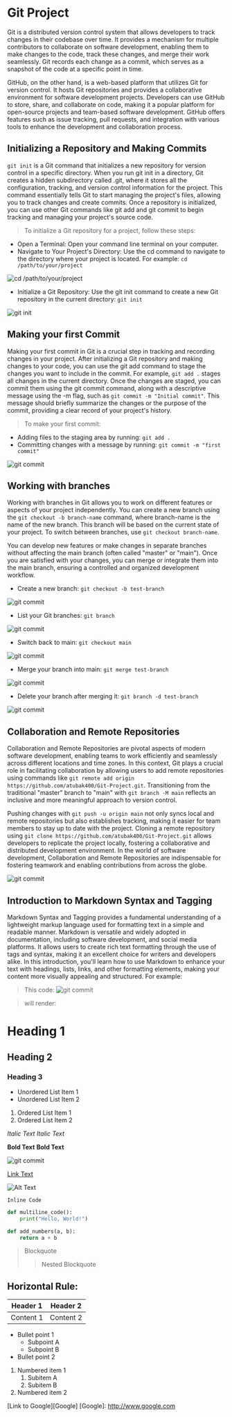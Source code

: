 # Git Project
Git is a distributed version control system that allows developers to track changes in their codebase over time. It provides a mechanism for multiple contributors to collaborate on software development, enabling them to make changes to the code, track these changes, and merge their work seamlessly. Git records each change as a commit, which serves as a snapshot of the code at a specific point in time.

GitHub, on the other hand, is a web-based platform that utilizes Git for version control. It hosts Git repositories and provides a collaborative environment for software development projects. Developers can use GitHub to store, share, and collaborate on code, making it a popular platform for open-source projects and team-based software development. GitHub offers features such as issue tracking, pull requests, and integration with various tools to enhance the development and collaboration process.

## Initializing a Repository and Making Commits
`git init` is a Git command that initializes a new repository for version control in a specific directory. When you run git init in a directory, Git creates a hidden subdirectory called .git, where it stores all the configuration, tracking, and version control information for the project. This command essentially tells Git to start managing the project's files, allowing you to track changes and create commits. Once a repository is initialized, you can use other Git commands like git add and git commit to begin tracking and managing your project's source code.

> To initialize a Git repository for a project, follow these steps:
* Open a Terminal: Open your command line terminal on your computer.
* Navigate to Your Project's Directory: Use the cd command to navigate to the directory where your project is located. For example: `cd /path/to/your/project`

![cd /path/to/your/project](./img/0.png)
* Initialize a Git Repository: Use the git init command to create a new Git repository in the current directory: `git init`

![git init](./img/1.png)

## Making your first Commit
Making your first commit in Git is a crucial step in tracking and recording changes in your project. After initializing a Git repository and making changes to your code, you can use the git add command to stage the changes you want to include in the commit. For example, `git add .` stages all changes in the current directory. Once the changes are staged, you can commit them using the git commit command, along with a descriptive message using the -m flag, such as `git commit -m "Initial commit"`. This message should briefly summarize the changes or the purpose of the commit, providing a clear record of your project's history.

> To make your first commit:
* Adding files to the staging area by running: `git add .`
* Committing changes with a message by running: `git commit -m "first commit"`

![git commit](./img/2.png)

## Working with branches
Working with branches in Git allows you to work on different features or aspects of your project independently. You can create a new branch using the `git checkout -b branch-name` command, where branch-name is the name of the new branch. This branch will be based on the current state of your project. To switch between branches, use `git checkout branch-name`. 

You can develop new features or make changes in separate branches without affecting the main branch (often called "master" or "main"). Once you are satisfied with your changes, you can merge or integrate them into the main branch, ensuring a controlled and organized development workflow.

* Create a new branch: `git checkout -b test-branch`

![git commit](./img/3.png)
* List your Git branches: `git branch`

![git commit](./img/4.png)
* Switch back to main: `git checkout main`

![git commit](./img/5.png)
* Merge your branch into main: `git merge test-branch`

![git commit](./img/6.png)
* Delete your branch after merging it: `git branch -d test-branch`

![git commit](./img/7.png)

## Collaboration and Remote Repositories
Collaboration and Remote Repositories are pivotal aspects of modern software development, enabling teams to work efficiently and seamlessly across different locations and time zones. In this context, Git plays a crucial role in facilitating collaboration by allowing users to add remote repositories using commands like `git remote add origin https://github.com/atubak400/Git-Project.git`. Transitioning from the traditional "master" branch to "main" with `git branch -M main` reflects an inclusive and more meaningful approach to version control.

Pushing changes with `git push -u origin main` not only syncs local and remote repositories but also establishes tracking, making it easier for team members to stay up to date with the project. Cloning a remote repository using `git clone https://github.com/atubak400/Git-Project.git` allows developers to replicate the project locally, fostering a collaborative and distributed development environment. In the world of software development, Collaboration and Remote Repositories are indispensable for fostering teamwork and enabling contributions from across the globe.

![git commit](./img/8.png)

## Introduction to Markdown Syntax and Tagging
Markdown Syntax and Tagging provides a fundamental understanding of a lightweight markup language used for formatting text in a simple and readable manner. Markdown is versatile and widely adopted in documentation, including software development, and social media platforms. It allows users to create rich text formatting through the use of tags and syntax, making it an excellent choice for writers and developers alike. In this introduction, you'll learn how to use Markdown to enhance your text with headings, lists, links, and other formatting elements, making your content more visually appealing and structured. For example:

> This code:
![git commit](./img/9.png)

> will render:

# Heading 1
## Heading 2
### Heading 3


- Unordered List Item 1
- Unordered List Item 2

1. Ordered List Item 1
2. Ordered List Item 2


*Italic Text*
_Italic Text_

**Bold Text**
__Bold Text__

![git commit](./img/10.png)

[Link Text](https://www.example.com)

![Alt Text](img/0.jpeg)

`Inline Code`

```python
def multiline_code():
    print("Hello, World!")

def add_numbers(a, b):
    return a + b
```

<!-- Comments: Use backticks for inline code and triple backticks to create code blocks. -->

> Blockquote
>> Nested Blockquote

<!-- Comments: Create blockquotes using the '>' symbol, and you can nest blockquotes for deeper levels of quoting. -->

Horizontal Rule:
---

<!-- Comments: Use '---' or '___' to create a horizontal rule. -->

| Header 1 | Header 2 |
| -------- | -------- |
| Content 1 | Content 2 |

<!-- Comments: Create tables using '|' to separate columns and '-' for the header separator. -->

* Bullet point 1
    - Subpoint A
    - Subpoint B
* Bullet point 2

<!-- Comments: You can nest bullet points for subpoints. -->

1. Numbered item 1
   1. Subitem A
   2. Subitem B
2. Numbered item 2

<!-- Comments: You can also nest numbered items for subitems. -->

[Link to Google][Google]
[Google]: http://www.google.com

<!-- Comments: Define link references at the bottom of your document and use them in the text. -->


